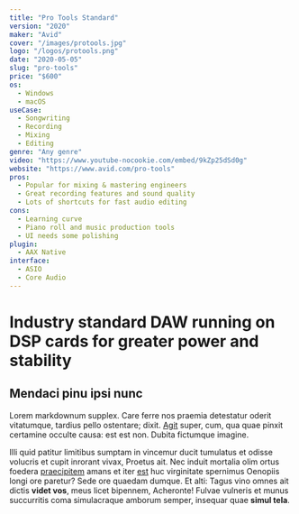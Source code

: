 ```yaml
---
title: "Pro Tools Standard"
version: "2020"
maker: "Avid"
cover: "/images/protools.jpg"
logo: "/logos/protools.png"
date: "2020-05-05"
slug: "pro-tools"
price: "$600"
os:
  - Windows
  - macOS
useCase:
  - Songwriting
  - Recording
  - Mixing
  - Editing
genre: "Any genre"
video: "https://www.youtube-nocookie.com/embed/9kZp25dSd0g"
website: "https://www.avid.com/pro-tools"
pros:
  - Popular for mixing & mastering engineers
  - Great recording features and sound quality
  - Lots of shortcuts for fast audio editing
cons:
  - Learning curve
  - Piano roll and music production tools
  - UI needs some polishing
plugin:
  - AAX Native
interface:
  - ASIO
  - Core Audio
---
```


# Industry standard DAW running on DSP cards for greater power and stability

## Mendaci pinu ipsi nunc

Lorem markdownum supplex. Care ferre nos praemia detestatur oderit vitatumque,
tardius pello ostentare; dixit. [Agit](http://accessit.net/) super, cum, qua
quae pinxit certamine occulte causa: est est non. Dubita fictumque imagine.

Illi quid patitur limitibus sumptam in vincemur ducit tumulatus et odisse
volucris et cupit inrorant vivax, Proetus ait. Nec induit mortalia olim ortus
foedera [praecipitem](http://www.pontumferae.io/protinuset.html) amans et iter
[est](http://casuquefuit.io/murmurevestrum.aspx) huc virginitate spernimus
Oenopiis longi ore paretur? Sede ore quaedam dumque. Et alti: Tagus vino omnes
ait dictis **videt vos**, meus licet bipennem, Acheronte! Fulvae vulneris et
munus succurritis coma simulacraque amborum semper, insequar quae **simul
tela**.
